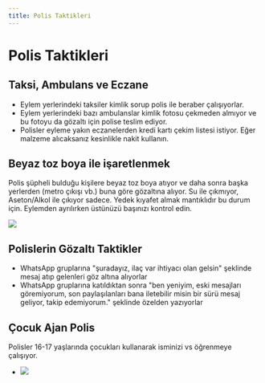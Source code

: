 ```yaml
---
title: Polis Taktikleri
---
```


# Polis Taktikleri

## Taksi, Ambulans ve Eczane

- Eylem yerlerindeki taksiler kimlik sorup polis ile beraber çalışıyorlar.
- Eylem yerlerindeki bazı ambulanslar kimlik fotosu çekmeden almıyor ve bu fotoyu da gözaltı için polise teslim ediyor.
- Polisler eyleme yakın eczanelerden kredi kartı çekim listesi istiyor. Eğer malzeme alıcaksanız kesinlikle nakit kullanın.

##  Beyaz toz boya ile işaretlenmek

Polis şüpheli bulduğu kişilere beyaz toz boya atıyor ve daha sonra başka yerlerden (metro çıkışı vb.) buna göre gözaltına alıyor. Su ile çıkmıyor, Aseton/Alkol ile çıkıyor sadece. Yedek kıyafet almak mantıklıdır bu durum için. Eylemden ayrılırken üstünüzü başınızı kontrol edin.

![](/images/taktik/beyazboya.png)

## Polislerin Gözaltı Taktikler

- WhatsApp gruplarına "şuradayız, ilaç var ihtiyacı olan gelsin" şeklinde mesaj atıp gelenleri göz altına alıyorlar
- WhatsApp gruplarına katıldıktan sonra "ben yeniyim, eski mesajları göremiyorum, son paylaşılanları bana iletebilir misin bir sürü mesaj geliyor, takip edemiyorum." şeklinde özelden yazıyorlar

## Çocuk Ajan Polis

Polisler 16-17 yaşlarında çocukları kullanarak isminizi vs öğrenmeye çalışıyor.

- ![](/images/taktik/kidpolice.png)


